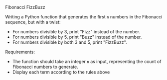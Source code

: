 Fibonacci FizzBuzz

Writing a Python function that generates the first `n` numbers in the Fibonacci sequence, but with a twist:
- For numbers divisible by 3, print "Fizz" instead of the number.
- For numbers divisible by 5, print "Buzz" instead of the number.
- For numbers divisible by both 3 and 5, print "FizzBuzz".

Requirements:
 - The function should take an integer `n` as input, representing the count of Fibonacci numbers to generate.
 - Display each term according to the rules above
